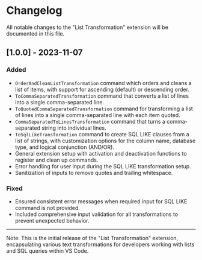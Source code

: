 # Changelog

All notable changes to the "List Transformation" extension will be documented in this file.

## [1.0.0] - 2023-11-07

### Added

- `OrderAndCleanListTransformation` command which orders and cleans a list of items, with support for ascending (default) or descending order.
- `ToCommaSeparatedTransformation` command that converts a list of lines into a single comma-separated line.
- `ToQuotedCommaSeparatedTransformation` command for transforming a list of lines into a single comma-separated line with each item quoted.
- `CommaSeparatedToLinesTransformation` command that turns a comma-separated string into individual lines.
- `ToSqlLikeTransformation` command to create SQL LIKE clauses from a list of strings, with customization options for the column name, database type, and logical conjunction (AND/OR).
- General extension setup with activation and deactivation functions to register and clean up commands.
- Error handling for user input during the SQL LIKE transformation setup.
- Sanitization of inputs to remove quotes and trailing whitespace.

### Fixed

- Ensured consistent error messages when required input for SQL LIKE command is not provided.
- Included comprehensive input validation for all transformations to prevent unexpected behavior.

---

Note: This is the initial release of the "List Transformation" extension, encapsulating various text transformations for developers working with lists and SQL queries within VS Code.
